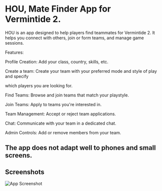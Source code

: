 # HOU, Mate Finder App for Vermintide 2.

HOU is an app designed to help players find teammates for Vermintide 2. It helps you connect with others, join or form teams, and manage game sessions.

Features:

Profile Creation: Add your class, country, skills, etc.

Create a team: Create your team with your preferred mode and style of play and specify 

which players you are looking for.

Find Teams: Browse and join teams that match your playstyle.

Join Teams: Apply to teams you're interested in.

Team Management: Accept or reject team applications.

Chat: Communicate with your team in a dedicated chat.

Admin Controls: Add or remove members from your team.

## The app does not adapt well to phones and small screens.

## Screenshots

![App Screenshot](static/screenshots/Login.png)
